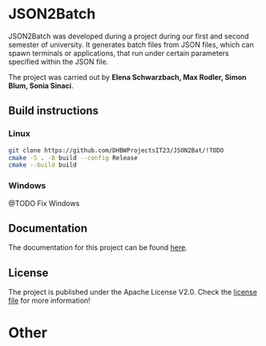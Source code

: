 
# JSON2Batch



JSON2Batch was developed during a project during our first and second
semester of university.
It generates batch files from JSON files, which can spawn terminals or 
applications, that run under certain parameters specified within the 
JSON file.

The project was carried out by **Elena Schwarzbach, Max Rodler, Simon Blum, Sonia Sinaci**.

## Build instructions

### Linux

```sh
git clone https://github.com/DHBWProjectsIT23/JSON2Bat/!TODO
cmake -S . -B build --config Release
cmake --build build
```

### Windows

@TODO Fix Windows

## Documentation

The documentation for this project can be found 
[here](https://dhbwprojectsit23.github.io/JSON2Bat).

## License

The project is published under the Apache License V2.0.
Check the [license file](LICENSE) for more information!


# Other
